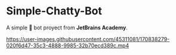 # Simple-Chatty-Bot

A simple 🤖 bot proyect from **JetBrains Academy**. 

https://user-images.githubusercontent.com/45311081/170838279-020f6d47-35c3-4888-9985-32b70ecd389c.mp4
